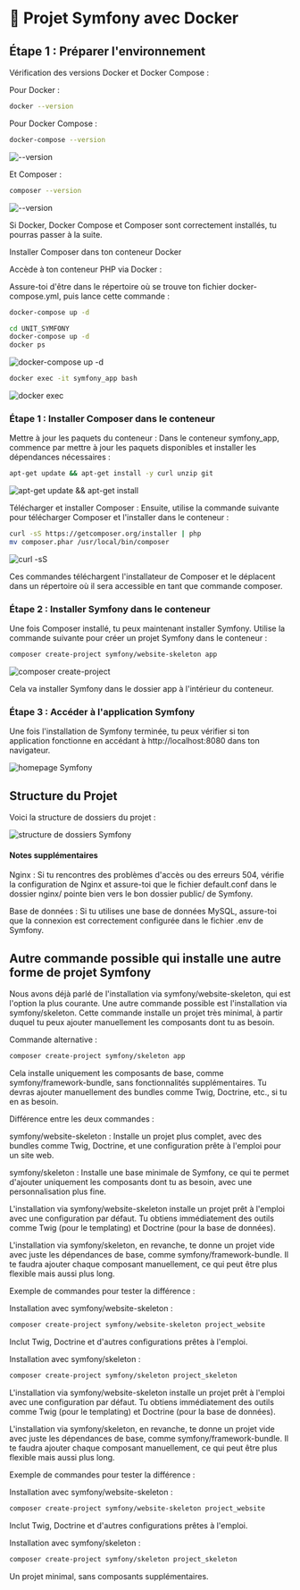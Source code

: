 # 🎼 Projet Symfony avec Docker

## Étape 1 : Préparer l'environnement

Vérification des versions Docker et Docker Compose :

Pour Docker :

```bash
docker --version
```
Pour Docker Compose :

```bash
docker-compose --version
```
![--version](/Job07/UNIT_SYMFONY/image/--version.png)

Et Composer :
```bash
composer --version
```
![--version](/Job07/UNIT_SYMFONY/image/composer.png)

Si Docker, Docker Compose et Composer sont correctement installés, tu pourras passer à la suite.

Installer Composer dans ton conteneur Docker

Accède à ton conteneur PHP via Docker :

Assure-toi d'être dans le répertoire où se trouve ton fichier docker-compose.yml, puis lance cette commande :

```bash
docker-compose up -d
```

```bash
cd UNIT_SYMFONY
docker-compose up -d
docker ps
```
![docker-compose up -d](/Job07/UNIT_SYMFONY/image/docker-compose.png)

```bash
docker exec -it symfony_app bash
```

![docker exec](/Job07/UNIT_SYMFONY/image/image3.png)

### Étape 1 : Installer Composer dans le conteneur

Mettre à jour les paquets du conteneur : Dans le conteneur symfony_app, commence par mettre à jour les paquets disponibles et installer les dépendances nécessaires :

```bash
apt-get update && apt-get install -y curl unzip git
```
![apt-get update && apt-get install](/Job07/UNIT_SYMFONY/image/image4.png)

Télécharger et installer Composer : Ensuite, utilise la commande suivante pour télécharger Composer et l'installer dans le conteneur :

```bash
curl -sS https://getcomposer.org/installer | php
mv composer.phar /usr/local/bin/composer
```
![curl -sS](/Job07/UNIT_SYMFONY/image/image5.png)

Ces commandes téléchargent l'installateur de Composer et le déplacent dans un répertoire où il sera accessible en tant que commande composer.

### Étape 2 : Installer Symfony dans le conteneur

Une fois Composer installé, tu peux maintenant installer Symfony. Utilise la commande suivante pour créer un projet Symfony dans le conteneur :

```bash
composer create-project symfony/website-skeleton app
```
![composer create-project](/Job07/UNIT_SYMFONY/image/image6.png)

Cela va installer Symfony dans le dossier app à l'intérieur du conteneur.

### Étape 3 : Accéder à l'application Symfony

Une fois l'installation de Symfony terminée, tu peux vérifier si ton application fonctionne en accédant à http://localhost:8080 dans ton navigateur.

![homepage Symfony](/Job07/UNIT_SYMFONY/image/image7.png)

## Structure du Projet

Voici la structure de dossiers du projet :

![structure de dossiers Symfony](/Job07/UNIT_SYMFONY/image/image8.png)


#### Notes supplémentaires

Nginx : Si tu rencontres des problèmes d'accès ou des erreurs 504, vérifie la configuration de Nginx et assure-toi que le fichier default.conf dans le dossier nginx/ pointe bien vers le bon dossier public/ de Symfony.

Base de données : Si tu utilises une base de données MySQL, assure-toi que la connexion est correctement configurée dans le fichier .env de Symfony.


## Autre commande possible qui installe une autre forme de projet Symfony

Nous avons déjà parlé de l'installation via symfony/website-skeleton, qui est l'option la plus courante.
Une autre commande possible est l'installation via symfony/skeleton. Cette commande installe un projet très minimal, à partir duquel tu peux ajouter manuellement les composants dont tu as besoin.

Commande alternative :

```bash
composer create-project symfony/skeleton app
```

Cela installe uniquement les composants de base, comme symfony/framework-bundle, sans fonctionnalités supplémentaires. Tu devras ajouter manuellement des bundles comme Twig, Doctrine, etc., si tu en as besoin.

Différence entre les deux commandes :

symfony/website-skeleton : Installe un projet plus complet, avec des bundles comme Twig, Doctrine, et une configuration prête à l'emploi pour un site web.

symfony/skeleton : Installe une base minimale de Symfony, ce qui te permet d'ajouter uniquement les composants dont tu as besoin, avec une personnalisation plus fine.

L'installation via symfony/website-skeleton installe un projet prêt à l'emploi avec une configuration par défaut. Tu obtiens immédiatement des outils comme Twig (pour le templating) et Doctrine (pour la base de données).

L'installation via symfony/skeleton, en revanche, te donne un projet vide avec juste les dépendances de base, comme symfony/framework-bundle. Il te faudra ajouter chaque composant manuellement, ce qui peut être plus flexible mais aussi plus long.

Exemple de commandes pour tester la différence :

Installation avec symfony/website-skeleton :

```bash
composer create-project symfony/website-skeleton project_website
```
Inclut Twig, Doctrine et d'autres configurations prêtes à l'emploi.

Installation avec symfony/skeleton :

```bash
composer create-project symfony/skeleton project_skeleton
```
L'installation via symfony/website-skeleton installe un projet prêt à l'emploi avec une configuration par défaut. Tu obtiens immédiatement des outils comme Twig (pour le templating) et Doctrine (pour la base de données).

L'installation via symfony/skeleton, en revanche, te donne un projet vide avec juste les dépendances de base, comme symfony/framework-bundle. 
Il te faudra ajouter chaque composant manuellement, ce qui peut être plus flexible mais aussi plus long.

Exemple de commandes pour tester la différence :

Installation avec symfony/website-skeleton :
```bash
composer create-project symfony/website-skeleton project_website
```
Inclut Twig, Doctrine et d'autres configurations prêtes à l'emploi.

Installation avec symfony/skeleton :
```bash
composer create-project symfony/skeleton project_skeleton
```
Un projet minimal, sans composants supplémentaires.
